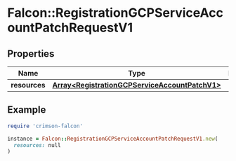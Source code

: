 # Falcon::RegistrationGCPServiceAccountPatchRequestV1

## Properties

| Name | Type | Description | Notes |
| ---- | ---- | ----------- | ----- |
| **resources** | [**Array&lt;RegistrationGCPServiceAccountPatchV1&gt;**](RegistrationGCPServiceAccountPatchV1.md) |  |  |

## Example

```ruby
require 'crimson-falcon'

instance = Falcon::RegistrationGCPServiceAccountPatchRequestV1.new(
  resources: null
)
```

